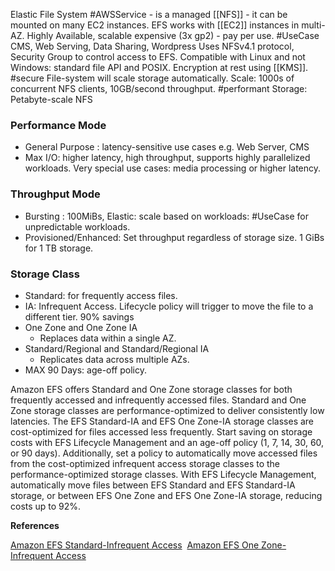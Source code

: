 Elastic File System #AWSService  - is a managed [[NFS]] - it can be mounted on many EC2 instances.
EFS works with [[EC2]] instances in multi-AZ.
Highly Available, scalable expensive (3x gp2) - pay per use.
#UseCase CMS, Web Serving, Data Sharing, Wordpress
Uses NFSv4.1 protocol, Security Group to control access to EFS.
Compatible with Linux and not Windows: standard file API and POSIX.
Encryption at rest using [[KMS]]. #secure 
File-system will scale storage automatically.
Scale: 1000s of concurrent NFS clients, 10GB/second throughput. #performant 
Storage: Petabyte-scale NFS
### Performance Mode
- General Purpose : latency-sensitive use cases e.g. Web Server, CMS
- Max I/O: higher latency, high throughput, supports highly parallelized workloads. Very special use cases: media processing or higher latency.
### Throughput Mode
- Bursting : 100MiBs, Elastic: scale based on workloads: #UseCase for unpredictable workloads.
- Provisioned/Enhanced: Set throughput regardless of storage size. 1 GiBs for 1 TB storage.
### Storage Class
- Standard: for frequently access files.
- IA: Infrequent Access. Lifecycle policy will trigger to move the file to a different tier. 90% savings
- One Zone and One Zone IA
	- Replaces data within a single AZ.
- Standard/Regional and Standard/Regional IA
	- Replicates data across multiple AZs.
- MAX 90 Days: age-off policy.

Amazon EFS offers Standard and One Zone storage classes for both frequently accessed and infrequently accessed files. Standard and One Zone storage classes are performance-optimized to deliver consistently low latencies. The EFS Standard-IA and EFS One Zone-IA storage classes are cost-optimized for files accessed less frequently. Start saving on storage costs with EFS Lifecycle Management and an age-off policy (1, 7, 14, 30, 60, or 90 days). Additionally, set a policy to automatically move accessed files from the cost-optimized infrequent access storage classes to the performance-optimized storage classes. With EFS Lifecycle Management, automatically move files between EFS Standard and EFS Standard-IA storage, or between EFS One Zone and EFS One Zone-IA storage, reducing costs up to 92%.

**References** 

[Amazon EFS Standard-Infrequent Access](https://aws.amazon.com/efs/features/infrequent-access/) 
[Amazon EFS One Zone-Infrequent Access](https://aws.amazon.com/efs/features/infrequent-access/)